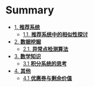 # Summary

* [1. **推荐系统**]()
  * [1.1. **推荐系统中的相似性探讨**](rec-sys/推荐系统中的相似性探讨.md)
* [2. **数据挖掘**]()
  * [2.1. **异常点检测算法**](dm/异常点检测算法.md)
* [3. **数学知识**]()
  * [3.1 **积分系统的思考**](math/积分系统的思考.md)
* [4. **其他**]()
  * [4.1 **优惠券与剩余价值**](econ/优惠券与剩余价值.md)
